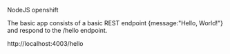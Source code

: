NodeJS openshift

The basic app consists of a basic REST endpoint {message:"Hello, World!"} and respond to the /hello endpoint.

http://localhost:4003/hello